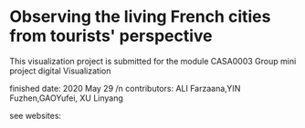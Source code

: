 # Observing the living French cities from tourists' perspective
This visualization project is submitted for the module CASA0003 Group mini project digital Visualization

finished date: 2020 May 29 /n
contributors: ALI Farzaana,YIN Fuzhen,GAOYufei, XU Linyang 

see websites: 


